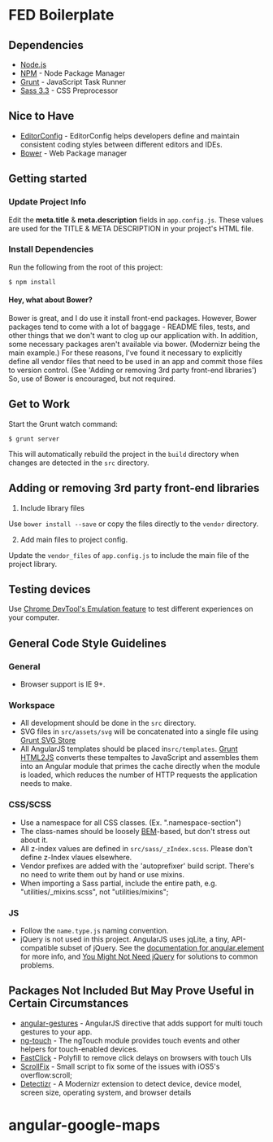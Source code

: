 # FED Boilerplate

## Dependencies

* [Node.js](http://nodejs.org/)
* [NPM](https://npmjs.org/) - Node Package Manager
* [Grunt](http://gruntjs.com/) - JavaScript Task Runner
* [Sass 3.3](http://sass-lang.com/) - CSS Preprocessor

## Nice to Have

* [EditorConfig](http://editorconfig.org/) - EditorConfig helps developers define and maintain consistent coding styles between different editors and IDEs.
* [Bower](http://bower.io/) - Web Package manager

## Getting started

### Update Project Info

Edit the **meta.title** & **meta.description** fields in `app.config.js`. These values are used for the TITLE & META DESCRIPTION in your project's HTML file.

### Install Dependencies

Run the following from the root of this project:

    $ npm install

#### Hey, what about Bower?

Bower is great, and I do use it install front-end packages. However, Bower packages tend to come with a lot of baggage - README files, tests, and other things that we don't want to clog up our application with. In addition, some necessary packages aren't available via bower. (Modernizr being the main example.) For these reasons, I've found it necessary to explicitly define all vendor files that need to be used in an app and commit those files to version control. (See 'Adding or removing 3rd party front-end libraries') So, use of Bower is encouraged, but not required.

## Get to Work

Start the Grunt watch command:

    $ grunt server

This will automatically rebuild the project in the `build` directory when changes are detected in the `src` directory.

## Adding or removing 3rd party front-end libraries

1. Include library files

Use `bower install --save` or copy the files directly to the `vendor` directory.

2. Add main files to project config.

Update the `vendor_files` of `app.config.js` to include the main file of the project library.

## Testing devices

Use [Chrome DevTool's Emulation feature](https://developer.chrome.com/devtools/docs/mobile-emulation) to test different experiences on your computer.

## General Code Style Guidelines

### General
* Browser support is IE 9+.

### Workspace
* All development should be done in the `src` directory.
* SVG files in `src/assets/svg` will be concatenated into a single file using [Grunt SVG Store](https://github.com/FWeinb/grunt-svgstore)
* All AngularJS templates should be placed in`src/templates`. [Grunt HTML2JS](https://github.com/karlgoldstein/grunt-html2js) converts these tempaltes to JavaScript and assembles them into an Angular module that primes the cache directly when the module is loaded, which reduces the number of HTTP requests the application needs to make.

### CSS/SCSS
* Use a namespace for all CSS classes. (Ex. ".namespace-section")
* The class-names should be loosely [BEM](http://csswizardry.com/2013/01/mindbemding-getting-your-head-round-bem-syntax/)-based, but don't stress out about it.
* All z-index values are defined in `src/sass/_zIndex.scss`. Please don't define z-Index vlaues elsewhere.
* Vendor prefixes are added with the 'autoprefixer' build script. There's no need to write them out by hand or use mixins.
* When importing a Sass partial, include the entire path, e.g. "utilities/_mixins.scss", not "utilities/mixins";

### JS
* Follow the `name.type.js` naming convention.
* jQuery is not used in this project. AngularJS uses jqLite, a tiny, API-compatible subset of jQuery. See the [documentation for angular.element](https://docs.angularjs.org/api/ng/function/angular.element) for more info, and [You Might Not Need jQuery](http://youmightnotneedjquery.com/) for solutions to common problems.

## Packages Not Included But May Prove Useful in Certain Circumstances

* [angular-gestures](http://eightmedia.github.io/hammer.js/) - AngularJS directive that adds support for multi touch gestures to your app.
* [ng-touch](https://github.com/angular/bower-angular-touch) - The ngTouch module provides touch events and other helpers for touch-enabled devices.
* [FastClick](https://github.com/ftlabs/fastclick) - Polyfill to remove click delays on browsers with touch UIs
* [ScrollFix](https://github.com/joelambert/ScrollFix) - Small script to fix some of the issues with iOS5's overflow:scroll;
* [Detectizr](https://github.com/barisaydinoglu/Detectizr) - A Modernizr extension to detect device, device model, screen size, operating system, and browser details



# angular-google-maps
